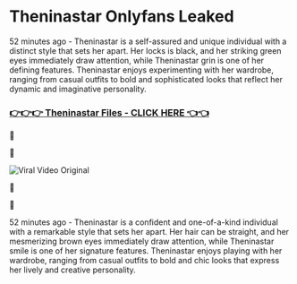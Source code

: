 # Theninastar Onlyfans Leaked

<p>52 minutes ago - Theninastar is a self-assured and unique individual with a distinct style that sets her apart. Her locks is black, and her striking green eyes immediately draw attention, while Theninastar grin is one of her defining features. Theninastar enjoys experimenting with her wardrobe, ranging from casual outfits to bold and sophisticated looks that reflect her dynamic and imaginative personality.</p><p>
<h3><a href="https://fansleaks.com-getfree.pro/theninastar" rel="nofollow">👉👉👉 Theninastar Files - CLICK HERE 👈👈</a></h3>
<p>🔻</p>
<p>🔻</p> <p>
<a href="https://fansleaks.com-getfree.pro/theninastar" rel="nofollow"><img src="https://i.imgur.com/0ZbtXZ5.gif" alt="Viral Video Original" style="max-width: 100%; display: inline-block;" data-target="animated-image.originalImage"></a>
<p>🔻</p>
<p>🔻</p> <p>52 minutes ago - Theninastar is a confident and one-of-a-kind individual with a remarkable style that sets her apart. Her hair can be straight, and her mesmerizing brown eyes immediately draw attention, while Theninastar smile is one of her signature features. Theninastar enjoys playing with her wardrobe, ranging from casual outfits to bold and chic looks that express her lively and creative personality.</p>